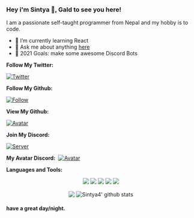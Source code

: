 
### Hey i'm Sintya 👋, Gald to see you here! &nbsp;

I am a passionate self-taught programmer from Nepal and my hobby is to code.
 - 🌱 I’m currently learning React
- 💬 Ask me about anything [here](https://dsc.gg/mincoder)
- 🥅 2021 Goals: make some awesome Discord Bots

**Follow My Twitter:**&nbsp; 

[![Twitter](https://img.shields.io/twitter/follow/CODEGLITCH2?color=blue&label=FOLLOW%20ME&logo=Twitter&style=for-the-badge)](https://twitter.com/CODEGLITCH2)

**Follow My Github:**&nbsp;
 
[![Follow](https://img.shields.io/github/followers/sintya4?logo=github&style=for-the-badge)](https://github.com/Sintya4?tab=followers)

**View My Github:**&nbsp; 

[![Avatar](https://komarev.com/ghpvc/?username=Sintya4)](https://discord.gg/8matjVVsKS)

**Join My Discord:**&nbsp; 

[![Server](https://img.shields.io/discord/790938885365563392?label=DGH%20BOT%20V3%20%7C%20%20Community%20Server&logo=discord&style=for-the-badge)](https://discord.gg/8matjVVsKS)

**My Avatar Discord:**&nbsp; 
[![Avatar](https://discord.c99.nl/widget/theme-3/740947753135243354.png)](https://discord.gg/8matjVVsKS)



**Languages and Tools:** &nbsp;
<p align="center">
<img src="https://img.shields.io/badge/Node.JS-black?style=for-the-badge&logo=node.js" />
<img src="https://img.shields.io/badge/-HTML5-black?style=for-the-badge&logo=HTML5" />
<img src="https://img.shields.io/badge/CSS-black?style=for-the-badge&logo=css3&logoColor=#1572B6" />
<img src="https://img.shields.io/badge/Javascript-black?style=for-the-badge&logo=javascript" />
<img src="https://img.shields.io/badge/Font%20Awesome-black?style=for-the-badge&logo=Font%20Awesome" />
</p>
 

<p align="center">
 <img align="center" src="https://github-readme-stats.vercel.app/api/top-langs/?username=Sintya4&show_icons=true&layout=compact&hide_border=true&theme=dark" />
 <img align="center" src="https://github-readme-stats.vercel.app/api?username=Sintya4&show_icons=true&theme=dark&line_height=21" alt="Sintya4' github stats"/>
</p>
 

#### have a great day/night.
